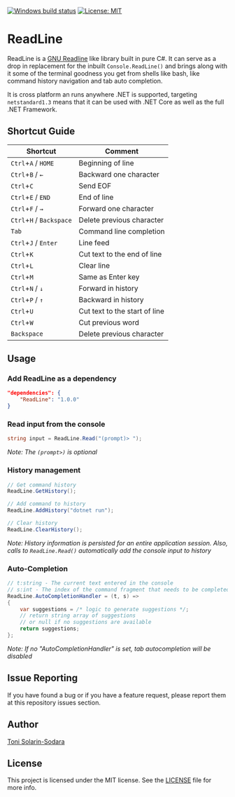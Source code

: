 [![Windows build status](https://ci.appveyor.com/api/projects/status/github/tsolarin/readline?branch=master)](https://ci.appveyor.com/project/tsolarin/readline) [![License: MIT](https://img.shields.io/badge/License-MIT-yellow.svg)](LICENSE)
# ReadLine

ReadLine is a [GNU Readline](https://en.wikipedia.org/wiki/GNU_Readline) like library built in pure C#. It can serve as a drop in replacement for the inbuilt `Console.ReadLine()` and brings along
with it some of the terminal goodness you get from shells like bash, like command history navigation and tab auto completion.

It is cross platform an runs anywhere .NET is supported, targeting `netstandard1.3` means that it can be used with .NET Core as well as the full .NET Framework.

## Shortcut Guide

| Shortcut                       | Comment                           |
| ------------------------------ | --------------------------------- |
| `Ctrl`+`A` / `HOME`            | Beginning of line                 |
| `Ctrl`+`B` / `←`               | Backward one character            |
| `Ctrl`+`C`                     | Send EOF                          |
| `Ctrl`+`E` / `END`             | End of line                       |
| `Ctrl`+`F` / `→`               | Forward one character             |
| `Ctrl`+`H` / `Backspace`       | Delete previous character         |
| `Tab`                          | Command line completion           |
| `Ctrl`+`J` / `Enter`           | Line feed                         |
| `Ctrl`+`K`                     | Cut text to the end of line       |
| `Ctrl`+`L`                     | Clear line                        |
| `Ctrl`+`M`                     | Same as Enter key                 |
| `Ctrl`+`N` / `↓`               | Forward in history                |
| `Ctrl`+`P` / `↑`               | Backward in history               |
| `Ctrl`+`U`                     | Cut text to the start of line     |
| `Ctrl`+`W`                     | Cut previous word                 |
| `Backspace`                    | Delete previous character         |


## Usage

### Add ReadLine as a dependency

```json
"dependencies": {
    "ReadLine": "1.0.0"
}
```

### Read input from the console

```csharp
string input = ReadLine.Read("(prompt)> ");
```

_Note: The `(prompt>)` is  optional_

### History management

```csharp
// Get command history
ReadLine.GetHistory();

// Add command to history
ReadLine.AddHistory("dotnet run");

// Clear history
ReadLine.ClearHistory();
```

_Note: History information is persisted for an entire application session. Also, calls to `ReadLine.Read()` automatically add the console input to history_

### Auto-Completion

```csharp
// t:string - The current text entered in the console
// s:int - The index of the command fragment that needs to be completed
ReadLine.AutoCompletionHandler = (t, s) =>
{
    var suggestions = /* logic to generate suggestions */;
    // return string array of suggestions 
    // or null if no suggestions are available
    return suggestions;
};
```

_Note: If no "AutoCompletionHandler" is set, tab autocompletion will be disabled_

## Issue Reporting

If you have found a bug or if you have a feature request, please report them at this repository issues section.

## Author

[Toni Solarin-Sodara](https://github.com/tsolarin)

## License

This project is licensed under the MIT license. See the [LICENSE](LICENSE) file for more info.